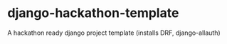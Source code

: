 # django-hackathon-template
A hackathon ready django project template (installs DRF, django-allauth)
